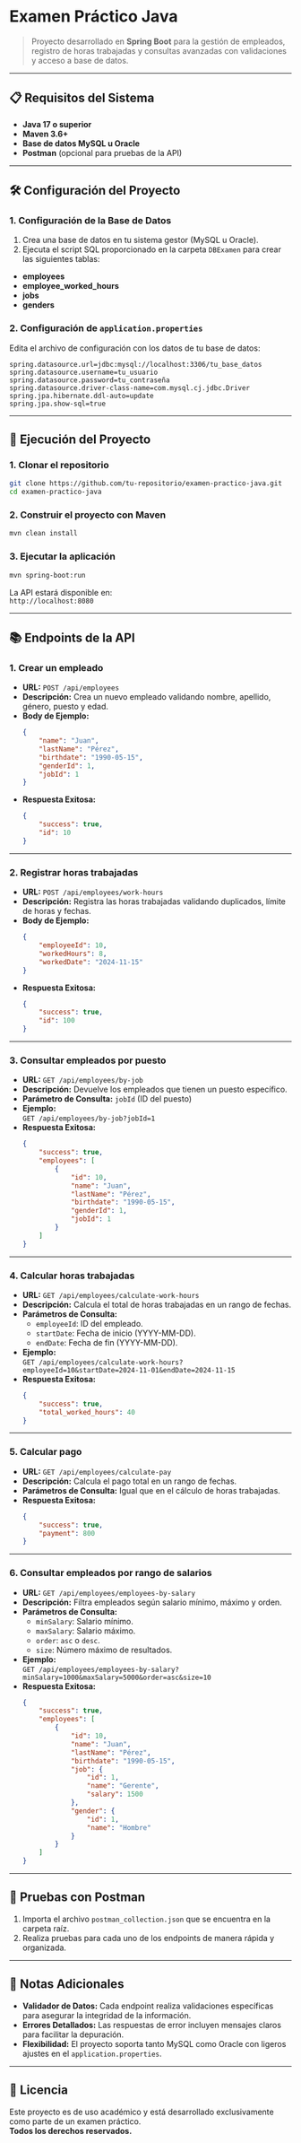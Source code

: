 
# Examen Práctico Java

> Proyecto desarrollado en **Spring Boot** para la gestión de empleados, registro de horas trabajadas y consultas avanzadas con validaciones y acceso a base de datos.

---

## 📋 Requisitos del Sistema

- **Java 17 o superior**
- **Maven 3.6+**
- **Base de datos MySQL u Oracle**
- **Postman** (opcional para pruebas de la API)

---

## 🛠️ Configuración del Proyecto

### 1. Configuración de la Base de Datos
1. Crea una base de datos en tu sistema gestor (MySQL u Oracle).
2. Ejecuta el script SQL proporcionado en la carpeta `DBExamen` para crear las siguientes tablas:
  - **employees**
  - **employee_worked_hours**
  - **jobs**
  - **genders**

### 2. Configuración de `application.properties`
Edita el archivo de configuración con los datos de tu base de datos:
```properties
spring.datasource.url=jdbc:mysql://localhost:3306/tu_base_datos
spring.datasource.username=tu_usuario
spring.datasource.password=tu_contraseña
spring.datasource.driver-class-name=com.mysql.cj.jdbc.Driver
spring.jpa.hibernate.ddl-auto=update
spring.jpa.show-sql=true
```

---

## 🚀 Ejecución del Proyecto

### 1. Clonar el repositorio
```bash
git clone https://github.com/tu-repositorio/examen-practico-java.git
cd examen-practico-java
```

### 2. Construir el proyecto con Maven
```bash
mvn clean install
```

### 3. Ejecutar la aplicación
```bash
mvn spring-boot:run
```

La API estará disponible en:  
`http://localhost:8080`

---

## 📚 Endpoints de la API

### **1. Crear un empleado**
- **URL:** `POST /api/employees`
- **Descripción:** Crea un nuevo empleado validando nombre, apellido, género, puesto y edad.
- **Body de Ejemplo:**
  ```json
  {
      "name": "Juan",
      "lastName": "Pérez",
      "birthdate": "1990-05-15",
      "genderId": 1,
      "jobId": 1
  }
  ```
- **Respuesta Exitosa:**
  ```json
  {
      "success": true,
      "id": 10
  }
  ```

---

### **2. Registrar horas trabajadas**
- **URL:** `POST /api/employees/work-hours`
- **Descripción:** Registra las horas trabajadas validando duplicados, límite de horas y fechas.
- **Body de Ejemplo:**
  ```json
  {
      "employeeId": 10,
      "workedHours": 8,
      "workedDate": "2024-11-15"
  }
  ```
- **Respuesta Exitosa:**
  ```json
  {
      "success": true,
      "id": 100
  }
  ```

---

### **3. Consultar empleados por puesto**
- **URL:** `GET /api/employees/by-job`
- **Descripción:** Devuelve los empleados que tienen un puesto específico.
- **Parámetro de Consulta:** `jobId` (ID del puesto)
- **Ejemplo:**  
  `GET /api/employees/by-job?jobId=1`
- **Respuesta Exitosa:**
  ```json
  {
      "success": true,
      "employees": [
          {
              "id": 10,
              "name": "Juan",
              "lastName": "Pérez",
              "birthdate": "1990-05-15",
              "genderId": 1,
              "jobId": 1
          }
      ]
  }
  ```

---

### **4. Calcular horas trabajadas**
- **URL:** `GET /api/employees/calculate-work-hours`
- **Descripción:** Calcula el total de horas trabajadas en un rango de fechas.
- **Parámetros de Consulta:**
  - `employeeId`: ID del empleado.
  - `startDate`: Fecha de inicio (YYYY-MM-DD).
  - `endDate`: Fecha de fin (YYYY-MM-DD).
- **Ejemplo:**  
  `GET /api/employees/calculate-work-hours?employeeId=10&startDate=2024-11-01&endDate=2024-11-15`
- **Respuesta Exitosa:**
  ```json
  {
      "success": true,
      "total_worked_hours": 40
  }
  ```

---

### **5. Calcular pago**
- **URL:** `GET /api/employees/calculate-pay`
- **Descripción:** Calcula el pago total en un rango de fechas.
- **Parámetros de Consulta:** Igual que en el cálculo de horas trabajadas.
- **Respuesta Exitosa:**
  ```json
  {
      "success": true,
      "payment": 800
  }
  ```

---

### **6. Consultar empleados por rango de salarios**
- **URL:** `GET /api/employees/employees-by-salary`
- **Descripción:** Filtra empleados según salario mínimo, máximo y orden.
- **Parámetros de Consulta:**
  - `minSalary`: Salario mínimo.
  - `maxSalary`: Salario máximo.
  - `order`: `asc` o `desc`.
  - `size`: Número máximo de resultados.
- **Ejemplo:**  
  `GET /api/employees/employees-by-salary?minSalary=1000&maxSalary=5000&order=asc&size=10`
- **Respuesta Exitosa:**
  ```json
  {
      "success": true,
      "employees": [
          {
              "id": 10,
              "name": "Juan",
              "lastName": "Pérez",
              "birthdate": "1990-05-15",
              "job": {
                  "id": 1,
                  "name": "Gerente",
                  "salary": 1500
              },
              "gender": {
                  "id": 1,
                  "name": "Hombre"
              }
          }
      ]
  }
  ```

---

## 🧪 Pruebas con Postman

1. Importa el archivo `postman_collection.json` que se encuentra en la carpeta raíz.
2. Realiza pruebas para cada uno de los endpoints de manera rápida y organizada.

---

## 📌 Notas Adicionales

- **Validador de Datos:** Cada endpoint realiza validaciones específicas para asegurar la integridad de la información.
- **Errores Detallados:** Las respuestas de error incluyen mensajes claros para facilitar la depuración.
- **Flexibilidad:** El proyecto soporta tanto MySQL como Oracle con ligeros ajustes en el `application.properties`.

---

## 📄 Licencia

Este proyecto es de uso académico y está desarrollado exclusivamente como parte de un examen práctico.  
**Todos los derechos reservados.**
